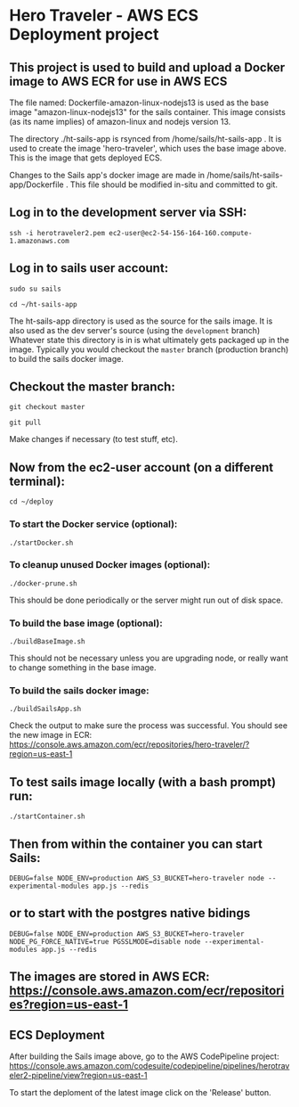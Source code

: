 # Hero Traveler - AWS ECS Deployment project

## This project is used to build and upload a Docker image to AWS ECR for use in AWS ECS

The file named: Dockerfile-amazon-linux-nodejs13 is used as the base image "amazon-linux-nodejs13" for the sails container. This image consists (as its name implies) of amazon-linux and nodejs version 13.

The directory ./ht-sails-app is rsynced from /home/sails/ht-sails-app . It is used to create the image 'hero-traveler', which uses the base image above. This is the image that gets deployed ECS.

Changes to the Sails app's docker image are made in /home/sails/ht-sails-app/Dockerfile . This file should be modified in-situ and committed to git.

## Log in to the development server via SSH:

`ssh -i herotraveler2.pem ec2-user@ec2-54-156-164-160.compute-1.amazonaws.com`

## Log in to sails user account:

`sudo su sails`

`cd ~/ht-sails-app`

The ht-sails-app directory is used as the source for the sails image. It is also used as the dev server's source (using the `development` branch) Whatever state this directory is in is what ultimately gets packaged up in the image. Typically you would checkout the `master` branch (production branch) to build the sails docker image.

## Checkout the master branch:

`git checkout master`

`git pull`

Make changes if necessary (to test stuff, etc).


## Now from the ec2-user account (on a different terminal):

`cd ~/deploy`

### To start the Docker service (optional):

`./startDocker.sh`

### To cleanup unused Docker images (optional):

`./docker-prune.sh`

This should be done periodically or the server might run out of disk space.

### To build the base image (optional):

`./buildBaseImage.sh`

This should not be necessary unless you are upgrading node, or really want to change something in the base image.

### To build the sails docker image:

`./buildSailsApp.sh`

Check the output to make sure the process was successful. You should see the new image in ECR: https://console.aws.amazon.com/ecr/repositories/hero-traveler/?region=us-east-1

## To test sails image locally (with a bash prompt) run:

`./startContainer.sh`

## Then from within the container you can start Sails: 

`DEBUG=false NODE_ENV=production AWS_S3_BUCKET=hero-traveler node --experimental-modules app.js --redis`

## or to start with the postgres native bidings

`DEBUG=false NODE_ENV=production AWS_S3_BUCKET=hero-traveler NODE_PG_FORCE_NATIVE=true PGSSLMODE=disable node --experimental-modules app.js --redis`

## The images are stored in AWS ECR: https://console.aws.amazon.com/ecr/repositories?region=us-east-1

## ECS Deployment

After building the Sails image above, go to the AWS CodePipeline project: https://console.aws.amazon.com/codesuite/codepipeline/pipelines/herotraveler2-pipeline/view?region=us-east-1

To start the deploment of the latest image click on the 'Release' button.


